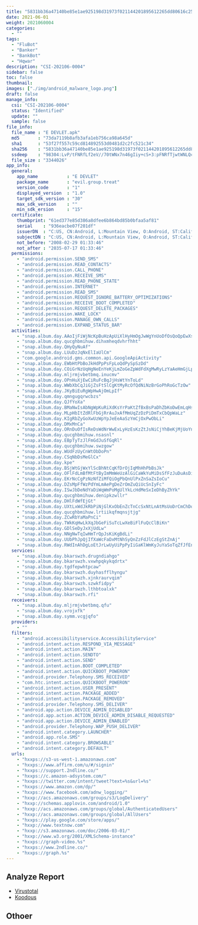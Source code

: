 ```yaml
---
title: "5831bb36a47140be85e1ae925198d31973f021144201895612265dd80616c257"
date: 2021-06-01
weight: 2021060004
categories:
  - ""
tags:
  - "FluBot"
  - "Banker"
  - "BankBot"
  - "Hqwar"
description: "CSI-202106-0004"
sidebar: false
toc: false
thumbnail: 
images: ["./img/android_malware_logo.png"]
draft: false
manage_info:
  csi: "CSI-202106-0004"
  status: "Identified"
  update: ""
  sample: false
file_info:
  file_name : "E DEVLET.apk"
  md5       : "73da7119b8afb3afa1eb756ca98a645d"
  sha1	    : "53f27f557c59cd814892553d0481d2c2fc521c34"
  sha256    : "5831bb36a47140be85e1ae925198d31973f021144201895612265dd80616c257"
  ssdeep    : "98304:LvP/tFNRfLf2eV//70tWNx7n46gIiy+cS+3:pFNRfTjwtWNLQcS+3"
  file_size : "3344026"
app_info:
  general:
    app_name           : "E DEVLET"
    package_name       : "evil.group.treat"
    version_code       : "1"
    displayed_version  : "1.0"
    target_sdk_version : "30"
    max_sdk_version    : ""
    min_sdk_ersion     : "15"
  certificate:
    thumbprint: "61ed377e85d386a8dfee6b864bd85b0bfaa5af81"
    serial    : "936eacbe07f201df"
    issuerDN  : "C:US, CN:Android, L:Mountain View, O:Android, ST:California, OU:Android, email:android@android.com"
    subjectDN : "C:US, CN:Android, L:Mountain View, O:Android, ST:California, OU:Android, email:android@android.com"
    not_before: "2008-02-29 01:33:46"
    not_after : "2035-07-17 01:33:46"
  permissions:
    - "android.permission.SEND_SMS"
    - "android.permission.READ_CONTACTS"
    - "android.permission.CALL_PHONE"
    - "android.permission.RECEIVE_SMS"
    - "android.permission.READ_PHONE_STATE"
    - "android.permission.INTERNET"
    - "android.permission.READ_SMS"
    - "android.permission.REQUEST_IGNORE_BATTERY_OPTIMIZATIONS"
    - "android.permission.RECEIVE_BOOT_COMPLETED"
    - "android.permission.REQUEST_DELETE_PACKAGES"
    - "android.permission.WAKE_LOCK"
    - "android.permission.MANAGE_OWN_CALLS"
    - "android.permission.EXPAND_STATUS_BAR"
  activities:
    - "snap.album.day.AAoIjFiWjNcKpBuHzApUiXlHyHmOgJwWgYnUoDfOsQoQpEwXsNo"
    - "snap.album.day.qucghbmihuw.dihxmheqdvhrfhht"
    - "snap.album.day.QHyQyNuAf"
    - "snap.album.day.LUuDzJqNxElIaUlCm"
    - "com.google.android.gms.common.api.GoogleApiActivity"
    - "snap.album.day.EWbHtPbBoJkHdPpPsFpLoQdPySpSzDd"
    - "snap.album.day.COiGrNzUqHgNeEnYeKjLmZoGeZpWdFdXgMwRyLzYaAeHmGjLp"
    - "snap.album.day.mljrmjvbetbmq.inucmv"
    - "snap.album.day.OPnHuXjEwCiRuFcBqJjHsWtYnToLd"
    - "snap.album.day.WWbXbCqJiGjZsFtSlCgKtMyRcOfQdNiNzBrGoPhRoGcTzOw"
    - "snap.album.day.JKyBiEuRgWpHwAjOmLpIf"
    - "snap.album.day.qmngugqrwcbzs"
    - "snap.album.day.QJfYoXa"
    - "snap.album.day.BMaNwIsAbNgWpKuRiXdKsYrPaKtZfBxBsPaDhZbKoDwEmLqHsEuDoRq"
    - "snap.album.day.MLpHbItZdRlFbGjRrAuJxAfMmUqZzDzPiDmTxCbQpWaLz"
    - "snap.album.day.KIgRbZyGoXwUzWpYpJeEeAaSzYmCjOxPwObLi"
    - "snap.album.day.DMxMnCa"
    - "snap.album.day.ORnDuOfIsReDsWdNrWwExLyHzEsKzZtJsNiCjYhBeKjMjUoYn"
    - "snap.album.day.qucghbmihuw.nsasnl"
    - "snap.album.day.EBpTyTzJlFmGdJuSfGqRl"
    - "snap.album.day.qucghbmihuw.swzgow"
    - "snap.album.day.WUdFzUyCnWtObDoPn"
    - "snap.album.day.CSqNbDsMeGlCx"
    - "snap.album.day.kpe"
    - "snap.album.day.BSjWtGjWxYlScBhNtCqKfDrOjIqMhHhPbBsJk"
    - "snap.album.day.OFlFdLmBfMtFtByImMmWeUzAlGiCaWkYuMiDsSfFzJuDuAsDiQmXsSt"
    - "snap.album.day.EKrNcCgPzNzNfZiMfQiOgPbQnUlPxZnSaZsIoCu"
    - "snap.album.day.DZsMpFfWzPdYmLmAePgDeZrOmZuQiUcSnIyFc"
    - "snap.album.day.ISwJbDeNdYaDiWqWmPoMgUlYkLcHdMeSxIeDhByZhYk"
    - "snap.album.day.qucghbmihuw.denipkzwllr"
    - "snap.album.day.DHlFdWfEjGt"
    - "snap.album.day.UXtLxWdJkRbPiNjGlKxObEnZcTnCcSxNtLnAtMsUoDrCmChDo"
    - "snap.album.day.qucghbmihuw.lrtiikqfmqnsjtjg"
    - "snap.album.day.ZCwRbYaMaPnCi"
    - "snap.album.day.TWkKqHwLkXqJbGeFiSuTcLwXeBiFlFuQcClBiKn"
    - "snap.album.day.GDlSeDyJxXjUdLw"
    - "snap.album.day.NNgNwTqIwHmTrQpJsKiKgBdLi"
    - "snap.album.day.UUbPhJpQjIfXaWcFaDxMtNhSyQnZzFdJlCzEgStZnAj"
    - "snap.album.day.RWdInAhDgLoEtJrLwUyUiPpPyIiGaKlWmKyJuYaSoTqZfJfEnTo"
  services:
    - "snap.album.day.bkarswzh.drugndiahgo"
    - "snap.album.day.bkarswzh.vxwhpqkykqdrtx"
    - "snap.album.day.tgdfepwhtpcaw"
    - "snap.album.day.bkarswzh.duyhasfflhyngu"
    - "snap.album.day.bkarswzh.xjnkraurvqim"
    - "snap.album.day.bkarswzh.szwkfidpy"
    - "snap.album.day.bkarswzh.lthbtoalxk"
    - "snap.album.day.bkarswzh.rfi"
  receivers:
    - "snap.album.day.mljrmjvbetbmq.qfu"
    - "snap.album.day.vrojxfk"
    - "snap.album.day.symm.vcgjqfo"
  providers:
    - ""
  filters:
    - "android.accessibilityservice.AccessibilityService"
    - "android.intent.action.RESPOND_VIA_MESSAGE"
    - "android.intent.action.MAIN"
    - "android.intent.action.SENDTO"
    - "android.intent.action.SEND"
    - "android.intent.action.BOOT_COMPLETED"
    - "android.intent.action.QUICKBOOT_POWERON"
    - "android.provider.Telephony.SMS_RECEIVED"
    - "com.htc.intent.action.QUICKBOOT_POWERON"
    - "android.intent.action.USER_PRESENT"
    - "android.intent.action.PACKAGE_ADDED"
    - "android.intent.action.PACKAGE_REMOVED"
    - "android.provider.Telephony.SMS_DELIVER"
    - "android.app.action.DEVICE_ADMIN_DISABLED"
    - "android.app.action.ACTION_DEVICE_ADMIN_DISABLE_REQUESTED"
    - "android.app.action.DEVICE_ADMIN_ENABLED"
    - "android.provider.Telephony.WAP_PUSH_DELIVER"
    - "android.intent.category.LAUNCHER"
    - "android.app.role.SMS"
    - "android.intent.category.BROWSABLE"
    - "android.intent.category.DEFAULT"
  urls:
    - "hxxps://s3-us-west-1.amazonaws.com"
    - "hxxps://www.affirm.com/u/#/signin"
    - "hxxps://support.2ndline.co/"
    - "hxxps://c.amazon-adsystem.com/"
    - "hxxps://twitter.com/intent/tweet?text=%s&url=%s"
    - "hxxps://www.amazon.com/dp/"
    - "hxxps://www.facebook.com/adnw_logging/"
    - "hxxp://acs.amazonaws.com/groups/s3/LogDelivery"
    - "hxxp://schemas.applovin.com/android/1.0"
    - "hxxp://acs.amazonaws.com/groups/global/AuthenticatedUsers"
    - "hxxp://acs.amazonaws.com/groups/global/AllUsers"
    - "hxxps://play.google.com/store/apps/"
    - "hxxp://www.textnow.com"
    - "hxxp://s3.amazonaws.com/doc/2006-03-01/"
    - "hxxp://www.w3.org/2001/XMLSchema-instance"
    - "hxxps://graph-video.%s"
    - "hxxps://www.2ndline.co/"
    - "hxxps://graph.%s"
---
```


## Analyze Report

- [Virustotal](https://www.virustotal.com/gui/file/5831bb36a47140be85e1ae925198d31973f021144201895612265dd80616c257)
- [Koodous](https://koodous.com/apks/5831bb36a47140be85e1ae925198d31973f021144201895612265dd80616c257)

## Othoer
